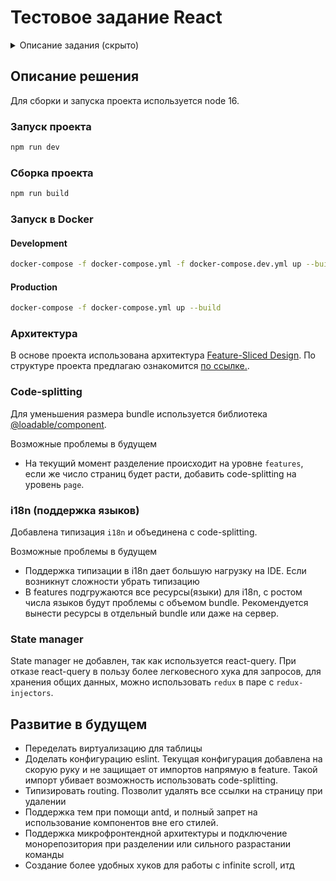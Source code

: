 # Тестовое задание React

<details>
<summary>Описание задания (скрыто)</summary>

### Создайте приложение с использованием

1. react
2. Любой стейт менеджер по желанию или без него
3. axios/ky/react query/rtk
4. Сборщик по желанию(vite приоритетный)
5. Архитектура на выбор
6. Библиотека компонентов - любая или без нее

### Приложение должно

Запросом доставать список данных из любого открытого источника(ex <https://api.punkapi.com/v2/beers> <https://api.punkapi.com/v2/beers?page=2&per_page=80>, ...) -> формировать карточки (если используете стейт-менеджер - сохранять в нем) -> подгружать новый список с использованием логики бесконечного скролла (самописный или из библиотеки компонентов по выбору)

### Дизайн произвольный

### Оценка задания строится на

1. Построении файловой структуры, Архитектура проекта
2. Декомпозиция компонентов
3. Работа с АПИ
4. Работа внутри компонента(жизненные циклы, хуки)

Преимущество, но необязательно - типизация с помощью TS

После завершения проект завернуть в git и выложить в открытом репозитории в github/gitlab

</details>

## Описание решения

Для сборки и запуска проекта используется node 16.

### Запуск проекта

```sh
npm run dev
```

### Сборка проекта

```sh
npm run build
```

### Запуск в Docker

#### Development

```sh
docker-compose -f docker-compose.yml -f docker-compose.dev.yml up --build --renew-anon-volumes
```

#### Production

```sh
docker-compose -f docker-compose.yml up --build
```

### Архитектура

В основе проекта использована архитектура [Feature-Sliced Design](https://feature-sliced.design/). По структуре проекта предлагаю ознакомится [по ссылке.](https://feature-sliced.design/docs/reference/layers).

### Code-splitting

Для уменьшения размера bundle используется библиотека [@loadable/component](https://loadable-components.com/docs/).

Возможные проблемы в будущем

- На текущий момент разделение происходит на уровне `features`, если же число страниц будет расти, добавить code-splitting на уровень `page`.

### i18n (поддержка языков)

Добавлена типизация `i18n` и объединена с code-splitting.

Возможные проблемы в будущем

- Поддержка типизации в i18n дает большую нагрузку на IDE. Если возникнут сложности убрать типизацию
- В features подгружаются все ресурсы(языки) для i18n, с ростом числа языков будут проблемы с объемом bundle. Рекомендуется вынести ресурсы в отдельный bundle или даже на сервер.

### State manager

State manager не добавлен, так как используется react-query. При отказе react-query в пользу более легковесного хука для запросов, для хранения общих данных, можно использовать `redux` в паре с `redux-injectors`.

## Развитие в будущем

- Переделать виртуализацию для таблицы
- Доделать конфигурацию eslint. Текущая конфигурация добавлена на скорую руку и не защищает от импортов напрямую в feature. Такой импорт убивает возможность использовать code-splitting.
- Типизировать routing. Позволит удалять все ссылки на страницу при удалении
- Поддержка тем при помощи antd, и полный запрет на использование компонентов вне его стилей.
- Поддержка микрофронтендной архитектуры и подключение монорепозитория при разделении или сильного разрастании команды
- Создание более удобных хуков для работы с infinite scroll, итд
